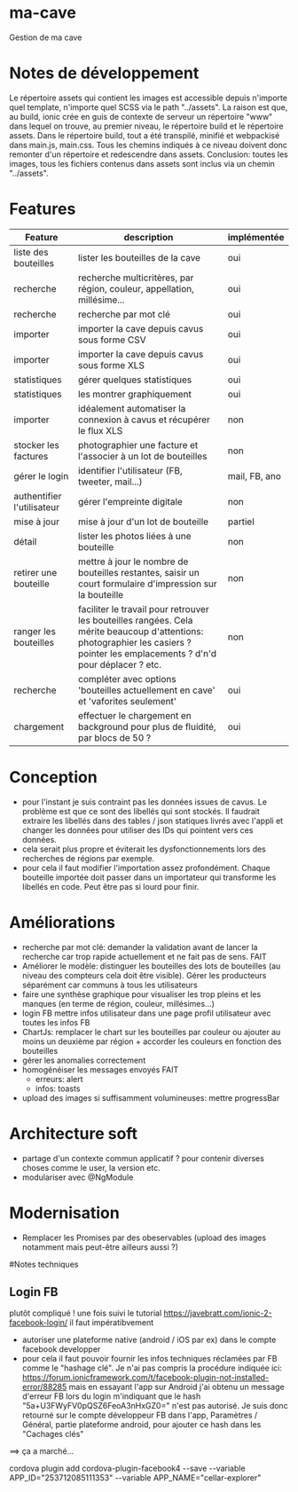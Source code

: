 # ma-cave
Gestion de ma cave

# Notes de développement
Le répertoire assets qui contient les images est accessible depuis n'importe quel template, n'importe quel SCSS via le path "../assets".
La raison est que, au build, ionic crée en guis de contexte de serveur un répertoire "www" dans lequel on trouve, au premier niveau, le répertoire build et le répertoire assets.
Dans le répertoire build, tout a été transpilé, minifié et webpackisé dans main.js, main.css. Tous les chemins indiqués à ce niveau doivent donc remonter d'un répertoire et redescendre dans assets.
Conclusion: toutes les images, tous les fichiers contenus dans assets sont inclus via un chemin "../assets".

# Features

| Feature | description | implémentée |
| ------- | ----------- | ----------- |
| liste des bouteilles | lister les bouteilles de la cave | oui |
| recherche | recherche multicritères, par région, couleur, appellation, millésime... | oui |
| recherche | recherche par mot clé | oui |
| importer | importer la cave depuis cavus sous forme CSV | oui |
| importer | importer la cave depuis cavus sous forme XLS | oui |
| statistiques | gérer quelques statistiques | oui |
| statistiques | les montrer graphiquement | oui |
| importer | idéalement automatiser la connexion à cavus et récupérer le flux XLS | non |
| stocker les factures | photographier une facture et l'associer à un lot de bouteilles | non |
| gérer le login | identifier l'utilisateur (FB, tweeter, mail...) | mail, FB, ano |
| authentifier l'utilisateur | gérer l'empreinte digitale | non |
| mise à jour| mise à jour d'un lot de bouteille | partiel |
| détail| lister les photos liées à une bouteille | non |
| retirer une bouteille | mettre à jour le nombre de bouteilles restantes, saisir un court formulaire d'impression sur la bouteille | non |
| ranger les bouteilles | faciliter le travail pour retrouver les bouteilles rangées. Cela mérite beaucoup d'attentions: photographier les casiers ? pointer les emplacements ? d'n'd pour déplacer ? etc. | non |
|recherche|compléter avec options 'bouteilles actuellement en cave' et 'vaforites seulement' | oui |
| chargement | effectuer le chargement en background pour plus de fluidité, par blocs de 50 ? | oui |


# Conception
- pour l'instant je suis contraint pas les données issues de cavus. Le problème est que ce sont des libellés qui sont stockés. Il faudrait extraire les libellés dans des tables / json statiques livrés avec l'appli et changer les données pour utiliser des IDs qui pointent vers ces données.
- cela serait plus propre et éviterait les dysfonctionnements lors des recherches de régions par exemple.
- pour cela il faut modifier l'importation assez profondément. Chaque bouteille importée doit passer dans un importateur qui transforme les libellés en code. Peut être pas si lourd pour finir.

# Améliorations
- recherche par mot clé: demander la validation avant de lancer la recherche car trop rapide actuellement et ne fait pas de sens. FAIT
- Améliorer le modèle: distinguer les bouteilles des lots de bouteilles (au niveau des compteurs cela doit être visible). Gérer les producteurs séparément car communs à tous les utilisateurs 
- faire une synthèse graphique pour visualiser les trop pleins et les manques (en terme de région, couleur, millésimes...)
- login FB mettre infos utilisateur dans une page profil utilisateur avec toutes les infos FB
- ChartJs: remplacer le chart sur les bouteilles par couleur ou ajouter au moins un deuxième par région + accorder les couleurs en fonction des bouteilles 
- gérer les anomalies correctement
- homogénéiser les messages envoyés FAIT
  - erreurs: alert
  - infos: toasts
- upload des images si suffisamment volumineuses: mettre progressBar

# Architecture soft
- partage d'un contexte commun applicatif ? pour contenir diverses choses comme le user, la version etc.
- modulariser avec @NgModule

# Modernisation
- Remplacer les Promises par des obeservables (upload des images notamment mais peut-être ailleurs aussi ?)

#Notes techniques
## Login FB
plutôt compliqué ! une fois suivi le tutorial https://javebratt.com/ionic-2-facebook-login/ il faut impératibvement
- autoriser une plateforme native (android / iOS par ex) dans le compte facebook developper
- pour cela il faut pouvoir fournir les infos techniques réclamées par FB comme le "hashage clé". Je n'ai pas compris la procédure indiquée ici: https://forum.ionicframework.com/t/facebook-plugin-not-installed-error/88285 mais en essayant l'app sur Android j'ai obtenu un message d'erreur FB lors du login m'indiquant que le hash "5a+U3FWyFV0pQSZ6FeoA3nHxGZ0=" n'est pas autorisé. Je suis donc retourné sur le compte développeur FB dans l'app, Paramètres / Général, partie plateforme android, pour ajouter ce hash dans les "Cachages clés"

==> ça a marché...

cordova plugin add cordova-plugin-facebook4 --save --variable APP_ID="253712085111353" --variable APP_NAME="cellar-explorer"
